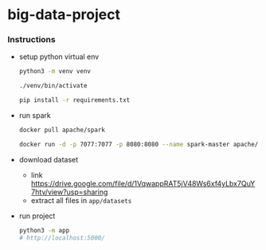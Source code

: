 # big-data-project

### Instructions

* setup python virtual env
    ```sh
    python3 -m venv venv

    ./venv/bin/activate

    pip install -r requirements.txt
    ```

* run spark
    ```sh
    docker pull apache/spark

    docker run -d -p 7077:7077 -p 8080:8080 --name spark-master apache/spark:latest /opt/spark/bin/spark-class org.apache.spark.deploy.master.Master
    ```

* download dataset
    * link https://drive.google.com/file/d/1VqwappRAT5jV48Ws6xf4yLbx7QuY7htv/view?usp=sharing
    * extract all files in `app/datasets`

* run project
    ```sh
    python3 -m app
    # http://localhost:5000/
    ```